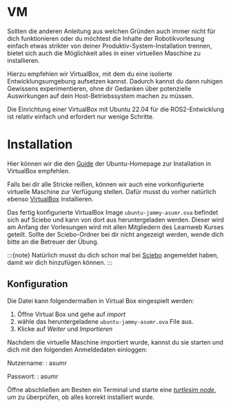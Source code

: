 # VM


Sollten die anderen Anleitung aus welchen Gründen auch immer nicht für dich funktionieren oder du möchtest die Inhalte der Robotikvorlesung einfach etwas strikter von deiner Produktiv-System-Installation trennen, bietet sich auch die Möglichkeit alles in einer virtuellen Maschine zu installieren.

Hierzu empfehlen wir VirtualBox, mit dem du eine isolierte Entwicklungsumgebung aufsetzen kannst. Dadurch kannst du dann ruhigen Gewissens experimentieren, ohne dir Gedanken über potenzielle Auswirkungen auf dein Host-Betriebssystem machen zu müssen.

Die Einrichtung einer VirtualBox mit Ubuntu 22.04 für die ROS2-Entwicklung ist relativ einfach und erfordert nur wenige Schritte.

# Installation

Hier können wir die den [Guide](https://ubuntu.com/tutorials/how-to-run-ubuntu-desktop-on-a-virtual-machine-using-virtualbox) der Ubuntu-Homepage zur Installation in VirtualBox empfehlen.

Falls bei dir alle Stricke reißen, können wir auch eine vorkonfigurierte virtuelle Maschine zur Verfügung stellen. Dafür musst du vorher natürlich ebenso [VirtualBox](https://www.virtualbox.org/wiki/Downloads) installieren.

Das fertig konfigurierte VirtualBox Image `ubuntu-jammy-asumr.ova` befindet sich auf Sciebo und kann von dort aus heruntergeladen werden. Dieser wird am Anfang der Vorlesungen wird mit allen Mitgliedern des Learnweb Kurses geteilt. Sollte der Sciebo-Ordner bei dir nicht angezeigt werden, wende dich bitte an die Betreuer der Übung.

:::{note}
Natürlich musst du dich schon mal bei [Sciebo](https://www.uni-muenster.de/IT/services/arbeitsplatz/sciebo/index.html) angemeldet haben, damit wir dich hinzufügen können.
:::

## Konfiguration

Die Datei kann folgendermaßen in Virtual Box eingespielt werden:

1. Öffne Virtual Box und gehe auf *import*
2. wähle das heruntergeladene `ubuntu-jammy-asumr.ova` File aus.
3. Klicke auf *Weiter* und *Importieren*

Nachdem die virtuelle Maschine importiert wurde, kannst du sie starten und dich mit den folgenden Anmeldedaten einloggen:

Nutzername:
: asumr

Passwort:
: asumr

Öffne abschließen am Besten ein Terminal und starte eine [_turtlesim node_](setup:linux:turtlesim), um zu überprüfen, ob alles korrekt installiert wurde.

